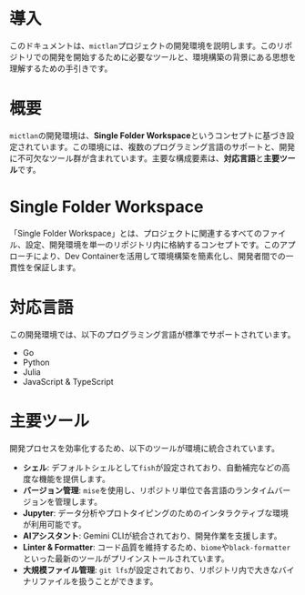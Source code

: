 # 導入

このドキュメントは、`mictlan`プロジェクトの開発環境を説明します。このリポジトリでの開発を開始するために必要なツールと、環境構築の背景にある思想を理解するための手引きです。

# 概要

`mictlan`の開発環境は、**Single Folder Workspace**というコンセプトに基づき設定されています。この環境には、複数のプログラミング言語のサポートと、開発に不可欠なツール群が含まれています。主要な構成要素は、**対応言語**と**主要ツール**です。

# Single Folder Workspace

「Single Folder Workspace」とは、プロジェクトに関連するすべてのファイル、設定、開発環境を単一のリポジトリ内に格納するコンセプトです。このアプローチにより、Dev Containerを活用して環境構築を簡素化し、開発者間での一貫性を保証します。

# 対応言語

この開発環境では、以下のプログラミング言語が標準でサポートされています。

- Go
- Python
- Julia
- JavaScript & TypeScript

# 主要ツール

開発プロセスを効率化するため、以下のツールが環境に統合されています。

- **シェル**: デフォルトシェルとして`fish`が設定されており、自動補完などの高度な機能を提供します。
- **バージョン管理**: `mise`を使用し、リポジトリ単位で各言語のランタイムバージョンを管理します。
- **Jupyter**: データ分析やプロトタイピングのためのインタラクティブな環境が利用可能です。
- **AIアシスタント**: Gemini CLIが統合されており、開発作業を支援します。
- **Linter & Formatter**: コード品質を維持するため、`biome`や`black-formatter`といった最新のツールがプリインストールされています。
- **大規模ファイル管理**: `git lfs`が設定されており、リポジトリ内で大きなバイナリファイルを扱うことができます。